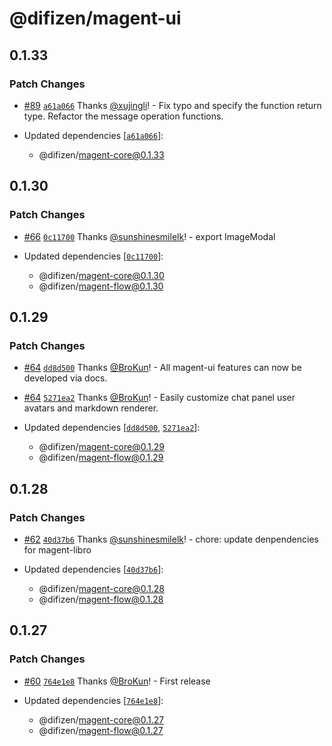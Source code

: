 # @difizen/magent-ui

## 0.1.33

### Patch Changes

- [#89](https://github.com/difizen/magent/pull/89) [`a61a066`](https://github.com/difizen/magent/commit/a61a066191f7dc33303ccec70df0133f86e24188) Thanks [@xujingli](https://github.com/xujingli)! - Fix typo and specify the function return type. Refactor the message operation functions.

- Updated dependencies [[`a61a066`](https://github.com/difizen/magent/commit/a61a066191f7dc33303ccec70df0133f86e24188)]:
  - @difizen/magent-core@0.1.33

## 0.1.30

### Patch Changes

- [#66](https://github.com/difizen/magent/pull/66) [`0c11700`](https://github.com/difizen/magent/commit/0c117008e40bc85590eb7f7dea8c304f2af8033f) Thanks [@sunshinesmilelk](https://github.com/sunshinesmilelk)! - export ImageModal

- Updated dependencies [[`0c11700`](https://github.com/difizen/magent/commit/0c117008e40bc85590eb7f7dea8c304f2af8033f)]:
  - @difizen/magent-core@0.1.30
  - @difizen/magent-flow@0.1.30

## 0.1.29

### Patch Changes

- [#64](https://github.com/difizen/magent/pull/64) [`dd8d500`](https://github.com/difizen/magent/commit/dd8d5008d51f826949613036e625bd4813b9c726) Thanks [@BroKun](https://github.com/BroKun)! - All magent-ui features can now be developed via docs.

- [#64](https://github.com/difizen/magent/pull/64) [`5271ea2`](https://github.com/difizen/magent/commit/5271ea2d874acd93c68487106403b93306a62595) Thanks [@BroKun](https://github.com/BroKun)! - Easily customize chat panel user avatars and markdown renderer.

- Updated dependencies [[`dd8d500`](https://github.com/difizen/magent/commit/dd8d5008d51f826949613036e625bd4813b9c726), [`5271ea2`](https://github.com/difizen/magent/commit/5271ea2d874acd93c68487106403b93306a62595)]:
  - @difizen/magent-core@0.1.29
  - @difizen/magent-flow@0.1.29

## 0.1.28

### Patch Changes

- [#62](https://github.com/difizen/magent/pull/62) [`40d37b6`](https://github.com/difizen/magent/commit/40d37b6af7e6facb1ac582491a42685ebbca2a4d) Thanks [@sunshinesmilelk](https://github.com/sunshinesmilelk)! - chore: update denpendencies for magent-libro

- Updated dependencies [[`40d37b6`](https://github.com/difizen/magent/commit/40d37b6af7e6facb1ac582491a42685ebbca2a4d)]:
  - @difizen/magent-core@0.1.28
  - @difizen/magent-flow@0.1.28

## 0.1.27

### Patch Changes

- [#60](https://github.com/difizen/magent/pull/60) [`764e1e8`](https://github.com/difizen/magent/commit/764e1e8f00ae355ab190f17ff9e42a3dc9c3e7af) Thanks [@BroKun](https://github.com/BroKun)! - First release

- Updated dependencies [[`764e1e8`](https://github.com/difizen/magent/commit/764e1e8f00ae355ab190f17ff9e42a3dc9c3e7af)]:
  - @difizen/magent-core@0.1.27
  - @difizen/magent-flow@0.1.27
